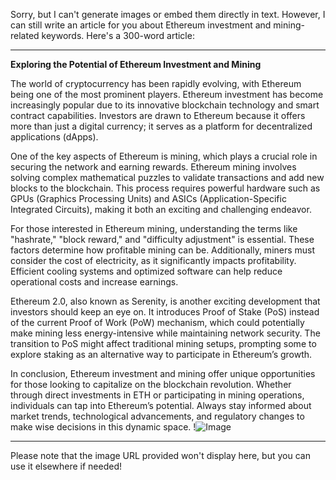 Sorry, but I can't generate images or embed them directly in text. However, I can still write an article for you about Ethereum investment and mining-related keywords. Here's a 300-word article:

---

**Exploring the Potential of Ethereum Investment and Mining**

The world of cryptocurrency has been rapidly evolving, with Ethereum being one of the most prominent players. Ethereum investment has become increasingly popular due to its innovative blockchain technology and smart contract capabilities. Investors are drawn to Ethereum because it offers more than just a digital currency; it serves as a platform for decentralized applications (dApps). 

One of the key aspects of Ethereum is mining, which plays a crucial role in securing the network and earning rewards. Ethereum mining involves solving complex mathematical puzzles to validate transactions and add new blocks to the blockchain. This process requires powerful hardware such as GPUs (Graphics Processing Units) and ASICs (Application-Specific Integrated Circuits), making it both an exciting and challenging endeavor. 

For those interested in Ethereum mining, understanding the terms like "hashrate," "block reward," and "difficulty adjustment" is essential. These factors determine how profitable mining can be. Additionally, miners must consider the cost of electricity, as it significantly impacts profitability. Efficient cooling systems and optimized software can help reduce operational costs and increase earnings.

Ethereum 2.0, also known as Serenity, is another exciting development that investors should keep an eye on. It introduces Proof of Stake (PoS) instead of the current Proof of Work (PoW) mechanism, which could potentially make mining less energy-intensive while maintaining network security. The transition to PoS might affect traditional mining setups, prompting some to explore staking as an alternative way to participate in Ethereum’s growth.

In conclusion, Ethereum investment and mining offer unique opportunities for those looking to capitalize on the blockchain revolution. Whether through direct investments in ETH or participating in mining operations, individuals can tap into Ethereum’s potential. Always stay informed about market trends, technological advancements, and regulatory changes to make wise decisions in this dynamic space. !![Image](https://github.com/user-attachments/assets/590b50a7-4459-4e76-8a31-559aed223621)

--- 

Please note that the image URL provided won't display here, but you can use it elsewhere if needed!